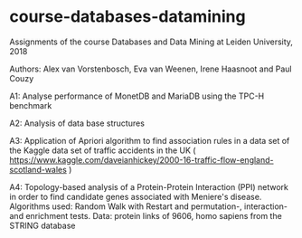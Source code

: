 # course-databases-datamining
Assignments of the course Databases and Data Mining at Leiden University, 2018

Authors: Alex van Vorstenbosch, Eva van Weenen, Irene Haasnoot and Paul Couzy

A1: Analyse performance of MonetDB and MariaDB using the TPC-H benchmark

A2: Analysis of data base structures

A3: Application of Apriori algorithm to find association rules in a data set of the Kaggle data set of traffic accidents in the UK ( https://www.kaggle.com/daveianhickey/2000-16-traffic-flow-england-scotland-wales )

A4: Topology-based analysis of a Protein-Protein Interaction (PPI) network in order to find candidate genes associated with Meniere's disease. Algorithms used: Random Walk with Restart and permutation-, interaction- and enrichment tests. Data: protein links of 9606, homo sapiens from the STRING database
